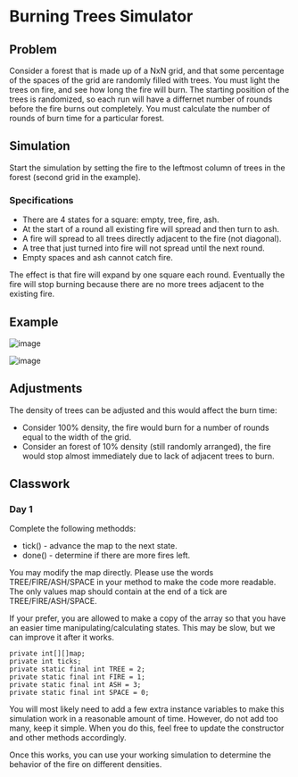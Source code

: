 # Burning Trees Simulator

## Problem

Consider a forest that is made up of a NxN grid, and that some percentage of the spaces of the grid are randomly filled with trees. You must light the trees on fire, and see how long the fire will burn. The starting position of the trees is randomized, so each run will have a differnet number of rounds before the fire burns out completely. You must calculate the number of rounds of burn time for a particular forest.

## Simulation

Start the simulation by setting the fire to the leftmost column of trees in the forest (second grid in the example).

### Specifications

- There are 4 states for a square: empty, tree, fire, ash.
- At the start of a round all existing fire will spread and then turn to ash.
- A fire will spread to all trees directly adjacent to the fire (not diagonal).
- A tree that just turned into fire will not spread until the next round.
- Empty spaces and ash cannot catch fire.

The effect is that fire will expand by one square each round. Eventually the fire will stop burning because there are no more trees adjacent to the existing fire.

## Example

![image](https://github.com/novillo-cs/apcsa_material/assets/123229891/15088b9f-0ded-4ccb-a161-11f7f9ed0fc2)

![image](https://github.com/novillo-cs/apcsa_material/assets/123229891/2ea87f11-4278-428a-8e4e-daac38471944)


## Adjustments

The density of trees can be adjusted and this would affect the burn time:

- Consider 100% density, the fire would burn for a number of rounds equal to the width of the grid.
- Consider an forest of 10% density (still randomly arranged), the fire would stop almost immediately due to lack of adjacent trees to burn.

## Classwork

### Day 1

Complete the following methodds:

- tick() - advance the map to the next state.
- done() - determine if there are more fires left.

You may modify the map directly. Please use the words TREE/FIRE/ASH/SPACE in your method to make the code more readable. The only values map should contain at the end of a tick are TREE/FIRE/ASH/SPACE.

If your prefer, you are allowed to make a copy of the array so that you have an easier time manipulating/calculating states. This may be slow, but we can improve it after it works.

```
private int[][]map;
private int ticks;
private static final int TREE = 2;
private static final int FIRE = 1;
private static final int ASH = 3;
private static final int SPACE = 0;
```

You will most likely need to add a few extra instance variables to make this simulation work in a reasonable amount of time. However, do not add too many, keep it simple. When you do this, feel free to update the constructor and other methods accordingly.

Once this works, you can use your working simulation to determine the behavior of the fire on different densities.
